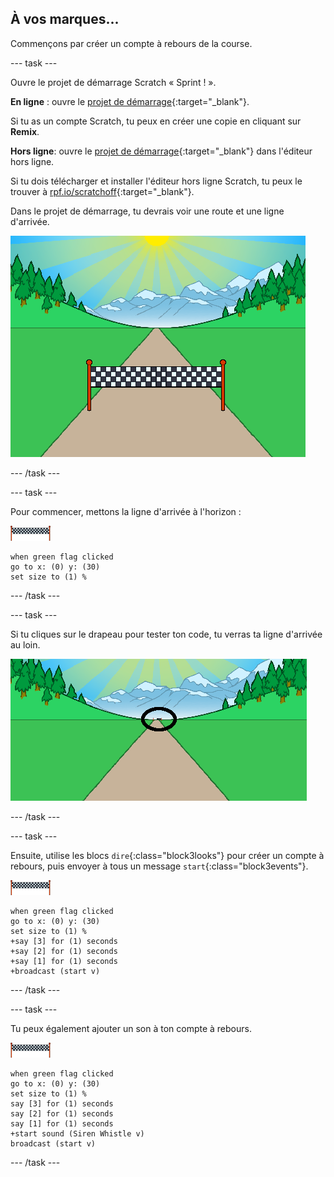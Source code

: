 ## À vos marques...

Commençons par créer un compte à rebours de la course.

--- task ---

Ouvre le projet de démarrage Scratch « Sprint ! ».

**En ligne** : ouvre le [projet de démarrage](https://scratch.mit.edu/projects/406227716){:target="_blank"}.

Si tu as un compte Scratch, tu peux en créer une copie en cliquant sur **Remix**.

**Hors ligne**: ouvre le [projet de démarrage](http://rpf.io/p/fr-FR/sprint-go){:target="_blank"} dans l'éditeur hors ligne.

Si tu dois télécharger et installer l'éditeur hors ligne Scratch, tu peux le trouver à [rpf.io/scratchoff](http://rpf.io/scratchoff){:target="_blank"}.

Dans le projet de démarrage, tu devrais voir une route et une ligne d'arrivée.

![projets de démarrage](images/sprint-starter.png)

--- /task ---

--- task ---

Pour commencer, mettons la ligne d'arrivée à l'horizon :

![sprite de la ligne d'arrivée](images/finish-line-sprite.png)

```blocks3
when green flag clicked
go to x: (0) y: (30)
set size to (1) %
```

--- /task ---

--- task ---

Si tu cliques sur le drapeau pour tester ton code, tu verras ta ligne d'arrivée au loin.

![ligne d'arrivée au loin](images/sprint-line-start-test-annotated.png)

--- /task ---

--- task ---

Ensuite, utilise les blocs `dire`{:class="block3looks"} pour créer un compte à rebours, puis envoyer à tous un message `start`{:class="block3events"}.

![sprite de la ligne d'arrivée](images/finish-line-sprite.png)

```blocks3
when green flag clicked
go to x: (0) y: (30)
set size to (1) %
+say [3] for (1) seconds
+say [2] for (1) seconds
+say [1] for (1) seconds
+broadcast (start v)
```

--- /task ---

--- task ---

Tu peux également ajouter un son à ton compte à rebours.

![sprite de la ligne d'arrivée](images/finish-line-sprite.png)

```blocks3
when green flag clicked
go to x: (0) y: (30)
set size to (1) %
say [3] for (1) seconds
say [2] for (1) seconds
say [1] for (1) seconds
+start sound (Siren Whistle v)
broadcast (start v)
```

--- /task ---
